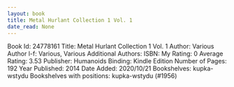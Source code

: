 ```yaml
---
layout: book
title: Metal Hurlant Collection 1 Vol. 1
date_read: None
---
```


Book Id: 24778161
Title: Metal Hurlant Collection 1 Vol. 1
Author: Various
Author l-f: Various, Various
Additional Authors: 
ISBN: 
My Rating: 0
Average Rating: 3.53
Publisher: Humanoids
Binding: Kindle Edition
Number of Pages: 192
Year Published: 2014
Date Added: 2020/10/21
Bookshelves: kupka-wstydu
Bookshelves with positions: kupka-wstydu (#1956)


